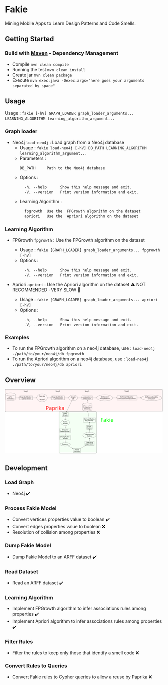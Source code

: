 # Fakie

Mining Mobile Apps to Learn Design Patterns and Code Smells. 

## Getting Started

### Build with [Maven](https://maven.apache.org/) - Dependency Management

* Compile `mvn clean compile`
* Running the test `mvn clean install`
* Create jar `mvn clean package`
* Execute `mvn exec:java -Dexec.args="here goes your arguments separated by space"`

## Usage

Usage : `fakie [-hV] GRAPH_LOADER graph_loader_arguments... LEARNING_ALGORITHM learning_algorithm_argument...`

### Graph loader
* Neo4j `load-neo4j` : Load graph from a Neo4j database
    * Usage : `fakie load-neo4j [-hV] DB_PATH LEARNING_ALGORITHM learning_algorithm_argument...`
    * Parameters :
        ```
      DB_PATH     Path to the Neo4j database
        ```
    * Options :
        ```
          -h, --help      Show this help message and exit.
          -V, --version   Print version information and exit.
        ```
    * Learning Algorithm :
        ```
          fpgrowth  Use the  FPGrowth algorithm on the dataset
          apriori   Use the  Apriori algorithm on the dataset
        ```

### Learning Algorithm
* FPGrowth `fpgrowth` : Use the FPGrowth algorithm on the dataset
    * Usage : `fakie [GRAPH_LOADER] graph_loader_arguments... fpgrowth [-hV]`
    * Options :
        ```
          -h, --help      Show this help message and exit.
          -V, --version   Print version information and exit.
        ```

* Apriori `apriori` : Use the Apriori algorithm on the dataset :warning: NOT RECOMMENDED : VERY SLOW :snail:
    * Usage : `fakie [GRAPH_LOADER] graph_loader_arguments... apriori [-hV]`
    * Options :
        ```
          -h, --help      Show this help message and exit.
          -V, --version   Print version information and exit.
        ```

### Examples

* To run the FPGrowth algorithm on a neo4j database, use :
`load-neo4j ./path/to/your/neo4j/db fpgrowth`
* To run the Apriori algorithm on a neo4j database, use :
`load-neo4j ./path/to/your/neo4j/db apriori`

## Overview

![Overview](docs/images/overview.svg)

## Development

### Load Graph
* Neo4j :heavy_check_mark:

### Process Fakie Model
* Convert vertices properties value to boolean :heavy_check_mark:
* Convert edges properties value to boolean :x:
* Resolution of collision among properties :x:

### Dump Fakie Model
* Dump Fakie Model to an ARFF dataset :heavy_check_mark:

### Read Dataset
* Read an ARFF dataset :heavy_check_mark:

### Learning Algorithm
* Implement FPGrowth algorithm to infer associations rules among properties :heavy_check_mark:
* Implement Apriori algorithm to infer associations rules among properties :heavy_check_mark:

### Filter Rules
* Filter the rules to keep only those that identify a smell code :x:

### Convert Rules to Queries
* Convert Fakie rules to Cypher queries to allow a reuse by Paprika :x:

